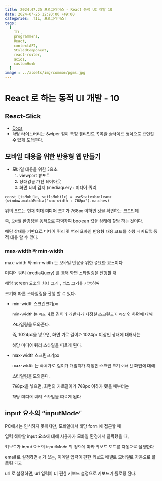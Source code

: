 ```yaml
---
title: 2024.07.25 프로그래머스 - React 동적 UI 개발 10
date: 2024-07-25 12:20:00 +09:00
categories: [TIL, 프로그래머스]
tags:
  [
    TIL,
    programmers,
    React,
    contextAPI,
    StyledComponent,
    react-router,
    axios,
    customHook
  ]
image : ../assets/img/common/pgms.jpg
---
```

# React 로 하는 동적 UI 개발 - 10

## React-Slick

- [Docs](https://react-slick.neostack.com/docs/get-started)
- 해당 라이브러리는  Swiper 같이 특정 엘리먼트 목록을 슬라이드 형식으로 표현할 수 있게 도와준다.

## 모바일 대응을 위한 반응형 웹 만들기

- 모바일 대응을 위한 3요소
    1. viewport 뷰포트
    2. 상대값을 가진 레이아웃
    3. 화면 너비 감지 (mediaquery : 미디어 쿼리)

```tsx
const [isMobile, setIsMobile] = useState<boolean>(window.matchMedia("max-width : 768px").matches)
```

위의 코드는 현재 최대 미디어 크기가 768px 이하인 것을 확인하는 코드인데

즉, `모바일` 환경임을 동적으로 파악하여  boolean 값을 상태에 할당 하는 것이다.

해당 상태를 기만으로 미디어 쿼리 및 여러 모바일 반응형 대응 코드를 수행 시키도록 동적 대응 할 수 있다.

### max-width 와 min-width

max-width 와 min-width 는 모바일 반응을 위한 중요한 요소이다

미디어 쿼리 (mediaQuery) 를 통해 화면 스타일링을 진행할 때

해당 screen 요소의 최대 크기 , 최소 크기를 가늠하여

크기에 따른 스타일링을 진행 할 수 있다.

- min-width 스크린크기px
    
    min-width 는 `최소` 가로 길이가 개발자가 지정한 스크린크기 `이상` 인 화면에 대해
    
    스타일링을 도와준다.
    
    즉, 1024px을 넣으면, 화면 가로 길이가 1024px 이상인 상태에 대해서는
    
    해당 미디어 쿼리 스타일을 따르게 된다.
    
- max-width 스크린크기px
    
    max-width 는 `최대` 가로 길이가 개발자가 지정한 스크린 크기 `이하` 인 화면에 대해
    
    스타일링을 도와준다.
    
    768px을 넣으면, 화면의 가로길이가 768px 이하가 됐을 때부터는
    
    해당 미디어 쿼리 스타일을 따르게 된다.
    

## input 요소의 “inputMode”

PC에서는 인식하지 못하지만, 모바일에서 해당 form 에 접근할 때

입력 해야할 input 요소에 대해 사용자가 모바일 환경에서 클릭했을 때,

키보드가 input 요소의 inputMode 의 정의에 따라 키보드 모드를 자동으로 설정한다.

email 로 설정하면 `@` 가 있는, 이메일 입력이 편한 키보드 배열로 모바일로 자동으로 플로팅 되고

url 로 설정하면, url 입력이 더 편한 키보드 설정으로 키보드가 플로팅 된다.
